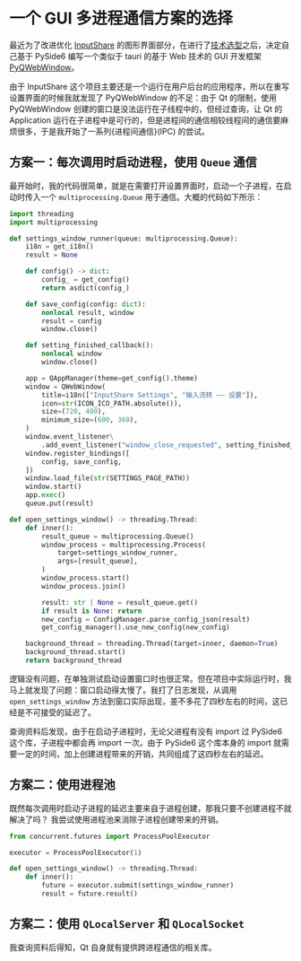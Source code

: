 # 一个 GUI 多进程通信方案的选择

最近为了改进优化 [InputShare](https://github.com/BHznJNs/InputShare) 的图形界面部分，在进行了[技术选型](一次%20Python%20GUI%20框架的选择.md)之后，决定自己基于 PySide6 编写一个类似于 tauri 的基于 Web 技术的 GUI 开发框架 [PyQWebWindow](https://github.com/BHznJNs/PyQWebWindow)。

由于 InputShare 这个项目主要还是一个运行在用户后台的应用程序，所以在重写设置界面的时候我就发现了 PyQWebWindow 的不足：由于 Qt 的限制，使用 PyQWebWindow 创建的窗口是没法运行在子线程中的，但经过查询，让 Qt 的 Application 运行在子进程中是可行的，但是进程间的通信相较线程间的通信要麻烦很多，于是我开始了一系列{进程间通信}(IPC) 的尝试。

## 方案一：每次调用时启动进程，使用 ``Queue`` 通信

最开始时，我的代码很简单，就是在需要打开设置界面时，启动一个子进程，在启动时传入一个 ``multiprocessing.Queue`` 用于通信。大概的代码如下所示：

```python
import threading
import multiprocessing

def settings_window_runner(queue: multiprocessing.Queue):
    i18n = get_i18n()
    result = None

    def config() -> dict:
        config_ = get_config()
        return asdict(config_)

    def save_config(config: dict):
        nonlocal result, window
        result = config
        window.close()

    def setting_finished_callback():
        nonlocal window
        window.close()

    app = QAppManager(theme=get_config().theme)
    window = QWebWindow(
        title=i18n(["InputShare Settings", "输入流转 —— 设置"]),
        icon=str(ICON_ICO_PATH.absolute()),
        size=(720, 400),
        minimum_size=(600, 360),
    )
    window.event_listener\
        .add_event_listener("window_close_requested", setting_finished_callback)
    window.register_bindings([
        config, save_config,
    ])
    window.load_file(str(SETTINGS_PAGE_PATH))
    window.start()
    app.exec()
    queue.put(result)

def open_settings_window() -> threading.Thread:
    def inner():
        result_queue = multiprocessing.Queue()
        window_process = multiprocessing.Process(
            target=settings_window_runner,
            args=[result_queue],
        )
        window_process.start()
        window_process.join()

        result: str | None = result_queue.get()
        if result is None: return
        new_config = ConfigManager.parse_config_json(result)
        get_config_manager().use_new_config(new_config)

    background_thread = threading.Thread(target=inner, daemon=True)
    background_thread.start()
    return background_thread
```

逻辑没有问题，在单独测试启动设置窗口时也很正常。但在项目中实际运行时，我马上就发现了问题：窗口启动得太慢了。我打了日志发现，从调用 ``open_settings_window`` 方法到窗口实际出现，差不多花了四秒左右的时间，这已经是不可接受的延迟了。

查询资料后发现，由于在启动子进程时，无论父进程有没有 import 过 PySide6 这个库，子进程中都会再 import 一次。由于 PySide6 这个库本身的 import 就需要一定的时间，加上创建进程带来的开销，共同组成了这四秒左右的延迟。

## 方案二：使用进程池

既然每次调用时启动子进程的延迟主要来自于进程创建，那我只要不创建进程不就解决了吗？
我尝试使用进程池来消除子进程创建带来的开销。

```python
from concurrent.futures import ProcessPoolExecutor

executor = ProcessPoolExecutor(1)

def open_settings_window() -> threading.Thread:
    def inner():
        future = executor.submit(settings_window_runner)
        result = future.result()
```

## 方案二：使用 ``QLocalServer`` 和 ``QLocalSocket``

我查询资料后得知，Qt 自身就有提供跨进程通信的相关库。
